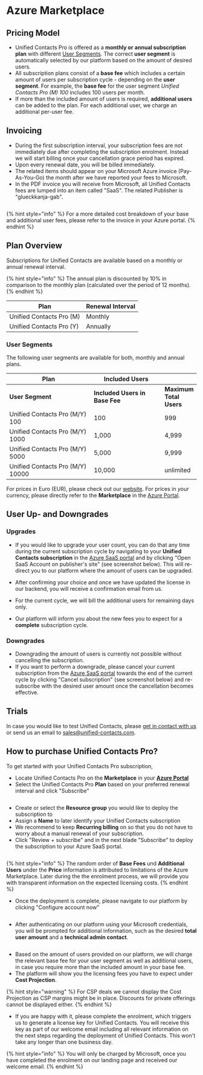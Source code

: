 # Azure Marketplace

## Pricing Model

* Unified Contacts Pro is offered as a **monthly or** **annual subscription plan** with different [User Segments](azure-marketplace.md#user-segments). The correct **user segment** is automatically selected by our platform based on the amount of desired users.
* All subscription plans consist of a **base fee** which includes a certain amount of users per subscription cycle - depending on the **user segment**. For example, the **base fee** for the user segment _Unified Contacts Pro (M) 100_ includes 100 users per month.
* If more than the included amount of users is required, **additional users** can be added to the  plan. For each additional user, we charge an additional per-user fee.

## Invoicing

* During the first subscription interval, your subscription fees are not immediately due after completing the subscription enrolment. Instead we will start billing once your cancellation grace period has expired.&#x20;
* Upon every renewal date, you will be billed immediately.
* The related items should appear on your Microsoft Azure invoice (Pay-As-You-Go) the month after we have reported your fees to Microsoft.
* In the PDF invoice you will receive from Microsoft, all Unified Contacts fees are lumped into an item called "SaaS". The related Publisher is "glueckkanja-gab".

<figure><img src="../../.gitbook/assets/spaces_-LoGejQeUQcw7lqnQ3WX_uploads_JiMbS16YXLCWnX7qzQXI_Screenshot 2022-02-18 at 12.webp" alt=""><figcaption></figcaption></figure>

{% hint style="info" %}
For a more detailed cost breakdown of your base and additional user fees, please refer to the invoice in your Azure portal.
{% endhint %}

## Plan Overview

Subscriptions for Unified Contacts are available based on a monthly or annual renewal interval.

{% hint style="info" %}
The annual plan is discounted by 10% in comparison to the monthly plan (calculated over the period of 12 months).
{% endhint %}

| **Plan**                 | **Renewal Interval** |
| ------------------------ | -------------------- |
| Unified Contacts Pro (M) | Monthly              |
| Unified Contacts Pro (Y) | Annually             |

### User Segments

The following user segments are available for both, monthly and annual plans.&#x20;

<table data-header-hidden><thead><tr><th width="304.4424094315601">Plan</th><th width="244.07580174927114">Included Users</th><th></th></tr></thead><tbody><tr><td><strong>User Segment</strong></td><td><strong>Included Users in Base Fee</strong></td><td><strong>Maximum Total Users</strong></td></tr><tr><td>Unified Contacts Pro (M/Y) 100</td><td>100</td><td>999</td></tr><tr><td>Unified Contacts Pro (M/Y) 1000</td><td>1,000</td><td>4,999</td></tr><tr><td>Unified Contacts Pro (M/Y) 5000</td><td>5,000</td><td>9,999</td></tr><tr><td>Unified Contacts Pro (M/Y) 10000</td><td>10,000</td><td>unlimited</td></tr></tbody></table>

For prices in Euro (EUR), please check out our [website](https://www.unified-contacts.com/pricing). For prices in _your_ currency, please directly refer to the **Marketplace** in the [Azure Portal](https://portal.azure.com/).

## User Up- and Downgrades

### Upgrades

* If you would like to upgrade your user count, you can do that any time during the current subscription cycle by navigating to your **Unified Contacts subscription** in the [Azure SaaS portal](https://portal.azure.com/#blade/HubsExtension/BrowseResourceBlade/resourceType/Microsoft.SaaS%2Fresources) and by clicking "Open SaaS Account on publisher's site" (see screenshot below). This will re-direct you to our platform where the amount of users can be upgraded.



* After confirming your choice and once we have updated the license in our backend, you will receive a confirmation email from us.
* For the current cycle, we will bill the additional users for remaining days only.
* Our platform will inform you about the new fees you to expect for a **complete** subscription cycle.

### Downgrades

* Downgrading the amount of users is currently not possible without cancelling the subscription.
* If you want to perform a downgrade, please cancel your current subscription from the [Azure SaaS portal](https://portal.azure.com/#blade/HubsExtension/BrowseResourceBlade/resourceType/Microsoft.SaaS%2Fresources) towards the end of the current cycle by clicking "Cancel subscription" (see screenshot below) and re-subscribe with the desired user amount once the cancellation becomes effective.

## **Trials**

In case you would like to test Unified Contacts, please [get in contact with us](https://www.unified-contacts.com/start-now/#try) or send us an email to [sales@unified-contacts.com](mailto:sales@unified-contacts.com).

## How to purchase Unified Contacts Pro?

To get started with your Unified Contacts Pro subscription,

* Locate Unified Contacts Pro on the **Marketplace** in your [**Azure Portal**](https://portal.azure.com/#create/glueckkanja-gabag.radiusaas-transactable-prod/preview)&#x20;
* Select the Unified Contacts Pro **Plan** based on your preferred renewal interval and click "Subscribe"

<figure><img src="../../.gitbook/assets/image (39).png" alt=""><figcaption></figcaption></figure>

* Create or select the **Resource group** you would like to deploy the subscription to
* Assign a **Name** to later identify your Unified Contacts subscription
* We recommend to keep **Recurring billing** on so that you do not have to worry about a manual renewal of your subscription.
* Click "Review + subscribe" and in the next blade "Subscribe" to deploy the subscription to your Azure SaaS portal.

<figure><img src="../../.gitbook/assets/image (6) (2).png" alt=""><figcaption></figcaption></figure>

{% hint style="info" %}
The random order of **Base Fees** und **Additional Users** under the **Price** information is attributed to limitations of the Azure Marketplace. Later during the the enrolment process, we will provide you with transparent information on the expected licensing costs.
{% endhint %}

* Once the deployment is complete, please navigate to our platform by clicking "Configure account now"

<figure><img src="../../.gitbook/assets/image (8) (1) (1).png" alt=""><figcaption></figcaption></figure>

* After authenticating on our platform using your Microsoft credentials, you will be prompted for additional information, such as the desired **total user amount** and a **technical admin contact**.

<figure><img src="../../.gitbook/assets/Screenshot_2023-01-12_at_18_08_38.png" alt=""><figcaption></figcaption></figure>

* Based on the amount of users provided on our platform, we will charge the relevant base fee for your user segment as well as additional users, in case you require more than the included amount in your base fee.
* The platform will show you the licensing fees you have to expect under **Cost Projection**.

{% hint style="warning" %}
For CSP deals we cannot display the Cost Projection as CSP margins might be in place. Discounts for private offerings cannot be displayed either.
{% endhint %}

* If you are happy with it, please complete the enrolment, which triggers us to generate a  license key for Unified Contacts. You will receive this key as part of our welcome email including all relevant information on the next steps regarding the deployment of Unified Contacts. This won't take any longer than one business day.

{% hint style="info" %}
You will only be charged by Microsoft, once you have completed the enrolment on our landing page and received our welcome email.
{% endhint %}
